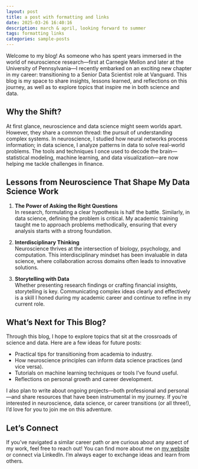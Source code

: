 ```yaml
---
layout: post
title: a post with formatting and links
date: 2025-03-26 16:40:16
description: march & april, looking forward to summer
tags: formatting links
categories: sample-posts
---
```


Welcome to my blog! As someone who has spent years immersed in the world of neuroscience research—first at Carnegie Mellon and later at the University of Pennsylvania—I recently embarked on an exciting new chapter in my career: transitioning to a Senior Data Scientist role at Vanguard. This blog is my space to share insights, lessons learned, and reflections on this journey, as well as to explore topics that inspire me in both science and data.

## Why the Shift?

At first glance, neuroscience and data science might seem worlds apart. However, they share a common thread: the pursuit of understanding complex systems. In neuroscience, I studied how neural networks process information; in data science, I analyze patterns in data to solve real-world problems. The tools and techniques I once used to decode the brain—statistical modeling, machine learning, and data visualization—are now helping me tackle challenges in finance.

## Lessons from Neuroscience That Shape My Data Science Work

1. **The Power of Asking the Right Questions**  
   In research, formulating a clear hypothesis is half the battle. Similarly, in data science, defining the problem is critical. My academic training taught me to approach problems methodically, ensuring that every analysis starts with a strong foundation.

2. **Interdisciplinary Thinking**  
   Neuroscience thrives at the intersection of biology, psychology, and computation. This interdisciplinary mindset has been invaluable in data science, where collaboration across domains often leads to innovative solutions.

3. **Storytelling with Data**  
   Whether presenting research findings or crafting financial insights, storytelling is key. Communicating complex ideas clearly and effectively is a skill I honed during my academic career and continue to refine in my current role.

## What’s Next for This Blog?

Through this blog, I hope to explore topics that sit at the crossroads of science and data. Here are a few ideas for future posts:
- Practical tips for transitioning from academia to industry.
- How neuroscience principles can inform data science practices (and vice versa).
- Tutorials on machine learning techniques or tools I’ve found useful.
- Reflections on personal growth and career development.

I also plan to write about ongoing projects—both professional and personal—and share resources that have been instrumental in my journey. If you’re interested in neuroscience, data science, or career transitions (or all three!), I’d love for you to join me on this adventure.

## Let’s Connect

If you’ve navigated a similar career path or are curious about any aspect of my work, feel free to reach out! You can find more about me on [my website](https://www.travismeyerphd.com) or connect via LinkedIn. I’m always eager to exchange ideas and learn from others.